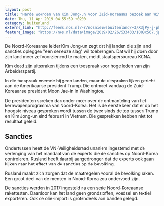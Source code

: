 ```yaml
---
layout: post
title: "Harde woorden van Kim Jong-un voor Zuid-Koreaans bezoek aan Witte Huis"
date: Thu, 11 Apr 2019 04:55:59 +0200
category: buitenland
externe_link: "http://feeds.nos.nl/~r/nosnieuwsbuitenland/~3/X3jPy-j-pko/2279927"
feature_image: "https://nos.nl/data/image/2019/02/26/533433/1008x567.jpg"
---
```


<p>De Noord-Koreaanse leider Kim Jong-un zegt dat hij landen die zijn land sancties opleggen "een serieuze slag" wil toebrengen. Dat wil hij doen door zijn land meer zelfvoorzienend te maken, meldt staatspersbureau KCNA.</p>
<p>Kim deed zijn uitspraken tijdens een toespraak voor hoge leden van zijn Arbeiderspartij.</p>
<p>In die toespraak noemde hij geen landen, maar de uitspraken lijken gericht aan de Amerikaanse president Trump. Die ontmoet vandaag de Zuid-Koreaanse president Moon Jae-in in Washington.</p>
<p>De presidenten spreken dan onder meer over de ontmanteling van het kernwapenprogramma van Noord-Korea. Het is de eerste keer dat er op het hoogste niveau gesproken wordt tussen de twee sinds de top tussen Trump en Kim Jong-un eind februari in Vietnam. Die gesprekken hebben niet tot resultaat geleid.</p>
<h2>Sancties</h2>
<p>Ondertussen heeft de VN-Veiligheidsraad unaniem ingestemd met de verlenging van het mandaat van de experts die de sancties op Noord-Korea controleren. Rusland heeft daarbij aangedrongen dat de experts ook gaan kijken naar het effect van de sancties op de bevolking.</p>
<p>Rusland maakt zich zorgen dat de maatregelen vooral de bevolking raken. Een groot deel van de mensen in Noord-Korea zou ondervoed zijn.</p>
<p>De sancties werden in 2017 ingesteld na een serie Noord-Koreaanse rakettesten. Daardoor kan het land geen grondstoffen, voedsel en textiel exporteren. Ook de olie-import is grotendeels aan banden gelegd.</p><img src="http://feeds.feedburner.com/~r/nosnieuwsbuitenland/~4/X3jPy-j-pko" height="1" width="1" alt=""/>
